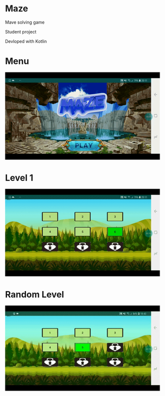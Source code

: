 # Maze
Mave solving game

Student project

Devloped with Kotlin


# Menu
![](menu.gif)


# Level 1
![](level1.gif)


# Random Level
![](randomlevel.gif)

